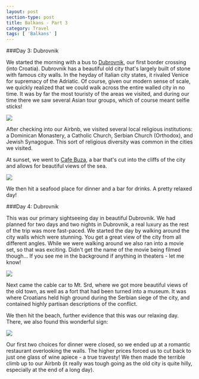 ```yaml
---
layout: post
section-type: post
title: Balkans - Part 3
category: Travel
tags: [ 'Balkans' ]
---
```

###Day 3: Dubrovnik

We started the morning with a bus to
[Dubrovnik](https://en.wikipedia.org/wiki/Dubrovnik),
our first border crossing (into Croatia).
Dubrovnik has a beautiful old city that's largely built of stone with famous city walls. In the
heyday of Italian city states, it rivaled Venice for supremacy of the Adriatic.
Of course, given our modern sense of scale, we quickly realized that we could walk across the entire
walled city in no time. It was by far the most touristy of the areas we visited, and during our time
there we saw several Asian tour groups, which of course meant selfie sticks!

![](https://dl.dropboxusercontent.com/s/6jafogkvgthfyct/IMG_5253.JPG?dl=0)

After checking into our Airbnb, we visited several local religious institutions: a Dominican Monastery,
a Catholic Church, Serbian Church (Orthodox), and Jewish Synagogue. This sort of religious diversity
was common in the cities we visited.

At sunset, we went to [Cafe Buza](http://www.tripadvisor.com/Attraction_Review-g295371-d552668-Reviews-Cafe_Buza-Dubrovnik_Dubrovnik_Neretva_County_Dalmatia.html),
a bar that's cut into the cliffs of the city and allows for beautiful views of the sea.

![](https://dl.dropboxusercontent.com/s/sj5zdv6frbk11vo/Buza.JPG?dl=0)

We then hit a seafood place for dinner and a bar for drinks. A pretty relaxed day!

###Day 4: Dubrovnik

This was our primary sightseeing day in beautiful Dubrovnik. We had planned for two days and two
nights in Dubrovnik, a real luxury as the rest of the trip was more fast-paced. We started the day
by walking around the city walls which were stunning. You get a great view of the city from all
different angles. While we were walking around we also ran into a movie set, so that was exciting.
Didn't get the name of the movie being filmed though... If you see me in the background if anything
in theaters - let me know! 

![](https://www.dropbox.com/s/ot3mnbe94flo58j/P3160038.JPG?dl=0)

Next came the cable car to Mt. Srd, where we got more beautiful views of the old town, as well as a
fort that had been turned into a museum. It was where Croatians held high ground during the Serbian
siege of the city, and contained highly partisan descriptions of the conflict.

We then hit the beach, further evidence that this was our relaxing day. There, we also
found this wonderful sign:

![](https://dl.dropboxusercontent.com/s/e67yji6ov59i3gg/P3160092.JPG?dl=0)

Our first two choices for dinner were closed, so we ended up at a romantic restaurant overlooking
the walls. The higher prices forced us to cut back to just one glass of wine apiece - a true travesty!
We then made the terrible climb up to our Airbnb (it really was tough going as the old city is quite
hilly, especially at the end of a long day).